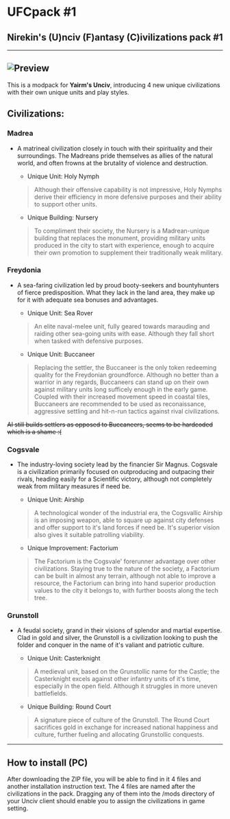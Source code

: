 # UFCpack #1
## Nirekin's (U)nciv (F)antasy (C)ivilizations pack #1
---
![Preview](https://cdn.discordapp.com/attachments/556615339849416736/697388981201141760/UFCpack1SHORTER2.png)
---
This is a modpack for **Yairm's Unciv**, introducing 4 new unique civilizations with their own unique units and play styles.
## Civilizations:
### Madrea
* A matrineal civilization closely in touch with their spirituality and their surroundings. The Madreans pride themselves as allies of the natural world, and often frowns at the brutality of violence and destruction.

  * Unique Unit: Holy Nymph
  >Although their offensive capability is not impressive, Holy Nymphs derive their efficiency in more defensive purposes and their ability to support other units.
  
  * Unique Building: Nursery
  >To compliment their society, the Nursery is a Madrean-unique building that replaces the monument, providing military units produced in the city to start with experience, enough to acquire their own promotion to supplement their traditionally weak military.

### Freydonia
* A sea-faring civilization led by proud booty-seekers and bountyhunters of fierce predisposition. What they lack in the land area, they make up for it with adequate sea bonuses and advantages.

  * Unique Unit: Sea Rover
  >An elite naval-melee unit, fully geared towards marauding and raiding other sea-going units with ease. Although they fall short when tasked with defensive purposes.
  
  * Unique Unit: Buccaneer
  >Replacing the settler, the Buccaneer is the only token redeeming quality for the Freydonian groundforce. Although no better than a warrior in any regards, Buccaneers can stand up on their own against military units long sufficely enough in the early game. Coupled with their increased movement speed in coastal tiles, Buccaneers are recommended to be used as reconaissance, aggressive settling and hit-n-run tactics against rival civilizations.
  
~~AI still builds settlers as opposed to Buccaneers, seems to be hardcoded which is a shame :(~~

### Cogsvale
* The industry-loving society lead by the financier Sir Magnus. Cogsvale is a civilization primarily focused on outproducing and outpacing their rivals, heading easily for a Scientific victory, although not completely weak from military measures if need be.

  * Unique Unit: Airship
  >A technological wonder of the industrial era, the Cogsvallic Airship is an imposing weapon, able to square up against city defenses and offer support to it's land forces if need be. It's superior vision also gives it suitable patrolling viability.
  
  * Unique Improvement: Factorium
  >The Factorium is the Cogsvale' forerunner advantage over other civilizations. Staying true to the nature of the society, a Factorium can be built in almost any terrain, although not able to improve a resource, the Factorium can bring into hand superior production values to the city it belongs to, with further boosts along the tech tree.
  
### Grunstoll
* A feudal society, grand in their visions of splendor and martial expertise. Clad in gold and silver, the Grunstoll is a civilization looking to push the folder and conquer in the name of it's valiant and patriotic culture.

  * Unique Unit: Casterknight
  > A medieval unit, based on the Grunstollic name for the Castle; the Casterknight excels against other infantry units of it's time, especially in the open field. Although it struggles in more uneven battlefields.
  
  * Unique Building: Round Court
  > A signature piece of culture of the Grunstoll. The Round Court sacrifices gold in exchange for increased national happiness and culture, further fueling and allocating Grunstollic conquests.
---
## How to install (PC)
After downloading the ZIP file, you will be able to find in it 4 files and another installation instruction text. The 4 files are named after the civilizations in the pack. Dragging any of them into the /mods directory of your Unciv client should enable you to assign the civilizations in game setting.
